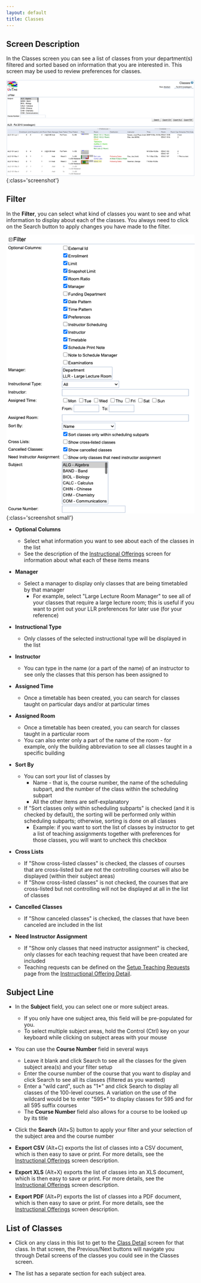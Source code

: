 ```yaml
---
layout: default
title: Classes
---
```



## Screen Description

In the Classes screen you can see a list of classes from your department(s) filtered and sorted based on information that you are interested in. This screen may be used to review preferences for classes.

![Classes](images/classes-1.png){:class='screenshot'}

## Filter

In the **Filter**, you can select what kind of classes you want to see and what information to display about each of the classes. You always need to click on the Search button to apply changes you have made to the filter.

![Classes](images/classes-2.png){:class='screenshot small'}


* **Optional Columns**
    * Select what information you want to see about each of the classes in the list
    * See the description of the [Instructional Offerings](instructional-offerings) screen for information about what each of these items means

* **Manager**
    * Select a manager to display only classes that are being timetabled by that manager
        * For example, select "Large Lecture Room Manager" to see all of your classes that require a large lecture room; this is useful if you want to print out your LLR preferences for later use (for your reference)

* **Instructional Type**
    * Only classes of the selected instructional type will be displayed in the list

* **Instructor**
    * You can type in the name (or a part of the name) of an instructor to see only the classes that this person has been assigned to

* **Assigned Time**
    * Once a timetable has been created, you can search for classes taught on particular days and/or at particular times

* **Assigned Room**
    * Once a timetable has been created, you can search for classes taught in a particular room
    * You can also enter only a part of the name of the room - for example, only the building abbreviation to see all classes taught in a specific building

* **Sort By**
    * You can sort your list of classes by
        * Name - that is, the course number, the name of the scheduling subpart, and the number of the class within the scheduling subpart
        * All the other items are self-explanatory
    * If "Sort classes only within scheduling subparts" is checked (and it is checked by default), the sorting will be performed only within scheduling subparts; otherwise, sorting is done on all classes
        * Example: if you want to sort the list of classes by instructor to get a list of teaching assignments together with preferences for those classes, you will want to uncheck this checkbox

* **Cross Lists**
    * If "Show cross-listed classes" is checked, the classes of courses that are cross-listed but are not the controlling courses will also be displayed (within their subject areas)
    * If "Show cross-listed classes" is not checked, the courses that are cross-listed but not controlling will not be displayed at all in the list of classes

* **Cancelled Classes**
    * If "Show canceled classes" is checked, the classes that have been canceled are included in the list

* **Need Instructor Assignment**
    * If "Show only classes that need instructor assignment" is checked, only classes for each teaching request that have been created are included
    * Teaching requests can be defined on the [Setup Teaching Requests](setup-teaching-requests) page from the [Instrructional Offering Detail](instructional-offering-detail).

## Subject Line

* In the **Subject** field, you can select one or more subject areas.
    * If you only have one subject area, this field will be pre-populated for you.
    * To select multiple subject areas, hold the Control (Ctrl) key on your keyboard while clicking on subject areas with your mouse

* You can use the **Course Number** field in several ways
    * Leave it blank and click Search to see all the classes for the given subject area(s) and your filter setup
    * Enter the course number of the course that you want to display and click Search to see all its classes (filtered as you wanted)
    * Enter a "wild card", such as "1*" and click Search to display all classes of the 100-level courses. A variation on the use of the wildcard would be to enter "595*" to display classes for 595 and for all 595 suffix courses
    * The **Course Number** field also allows for a course to be looked up by its title

* Click the **Search** (Alt+S) button to apply your filter and your selection of the subject area and the course number

* **Export CSV** (Alt+C) exports the list of classes into a CSV document, which is then easy to save or print. For more details, see the [Instructional Offerings](instructional-offerings) screen description.

* **Export XLS** (Alt+X) exports the list of classes into an XLS document, which is then easy to save or print. For more details, see the [Instructional Offerings](instructional-offerings) screen description.

* **Export PDF** (Alt+P) exports the list of classes into a PDF document, which is then easy to save or print. For more details, see the [Instructional Offerings](instructional-offerings) screen description.

## List of Classes

* Click on any class in this list to get to the [Class Detail](class-detail) screen for that class. In that screen, the Previous/Next buttons will navigate you through Detail screens of the classes you could see in the Classes screen.

* The list has a separate section for each subject area.
